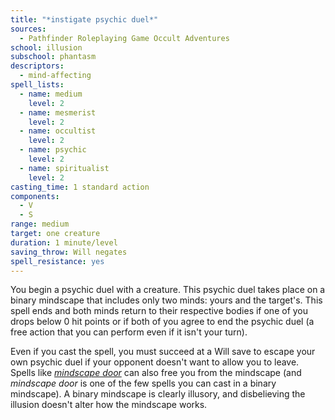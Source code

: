 ```yaml
---
title: "*instigate psychic duel*"
sources:
  - Pathfinder Roleplaying Game Occult Adventures
school: illusion
subschool: phantasm
descriptors:
  - mind-affecting
spell_lists:
  - name: medium
    level: 2
  - name: mesmerist
    level: 2
  - name: occultist
    level: 2
  - name: psychic
    level: 2
  - name: spiritualist
    level: 2
casting_time: 1 standard action
components:
  - V
  - S
range: medium
target: one creature
duration: 1 minute/level
saving_throw: Will negates
spell_resistance: yes
---
```


You begin a psychic duel with a creature. This psychic duel takes place on a binary mindscape that includes only two minds: yours and the target's. This spell ends and both minds return to their respective bodies if one of you drops below 0 hit points or if both of you agree to end the psychic duel (a free action that you can perform even if it isn't your turn).

Even if you cast the spell, you must succeed at a Will save to escape your own psychic duel if your opponent doesn't want to allow you to leave. Spells like [*mindscape door*](/spells/mindscape-door/) can also free you from the mindscape (and *mindscape door* is one of the few spells you can cast in a binary mindscape). A binary mindscape is clearly illusory, and disbelieving the illusion doesn't alter how the mindscape works.
